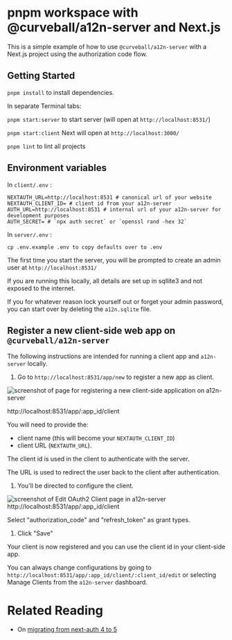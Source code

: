 # pnpm workspace with @curveball/a12n-server and Next.js

This is a simple example of how to use `@curveball/a12n-server` with a Next.js project using the authorization code flow.

## Getting Started

`pnpm install` to install dependencies.

In separate Terminal tabs:

`pnpm start:server` to start server (will open at `http://localhost:8531/`) 

`pnpm start:client` Next will open at `http://localhost:3000/`

`pnpm lint` to lint all projects

## Environment variables

In `client/.env` :
```
NEXTAUTH_URL=http://localhost:8531 # canonical url of your website
NEXTAUTH_CLIENT_ID= # client id from your a12n-server
AUTH_URL=http://localhost:8531 # internal url of your a12n-server for development purposes
AUTH_SECRET= # `npx auth secret` or `openssl rand -hex 32`
```

In `server/.env` :
```
cp .env.example .env to copy defaults over to .env
```

The first time you start the server, you will be prompted to create an admin user at `http://localhost:8531/`

If you are running this locally, all details are set up in sqllite3 and not exposed to the internet. 

If you for whatever reason lock yourself out or forget your admin password, you can start over by deleting the `a12n.sqlite` file.

## Register a new client-side web app on `@curveball/a12n-server`

The following instructions are intended for running a client app and `a12n-server` locally.

1. Go to `http://localhost:8531/app/new` to register a new app as client. 

![screenshot of page for registering a new client-side application on a12n-server](./create-new-client-2.png)

http://localhost:8531/app/:app_id/client

You will need to provide the:
- client name (this will become your `NEXTAUTH_CLIENT_ID`) 
- client URL (`NEXTAUTH_URL`). 

The client id is used in the client to authenticate with the server.

The URL is used to redirect the user back to the client after authentication.

1. You'll be directed to configure the client.

![screenshot of Edit OAuth2 Client page in a12n-server](./create-new-client-2.png)
http://localhost:8531/app/:app_id/client

Select "authorization_code" and "refresh_token" as  grant types.

1. Click "Save"

Your client is now registered and you can use the client id in your client-side app.

You can always change configurations by going to `http://localhost:8531/app/:app_id/client/:client_id/edit` or selecting Manage Clients from the `a12n-server` dashboard.

# Related Reading

- On [migrating from next-auth 4 to 5](https://authjs.dev/getting-started/migrating-to-v5)


